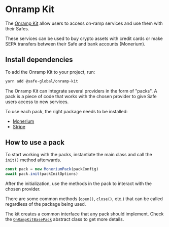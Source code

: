 # Onramp Kit

The [Onramp Kit](https://github.com/safe-global/safe-core-sdk/tree/main/packages/onramp-kit) allow users to access on-ramp services and use them with their Safes.

These services can be used to buy crypto assets with credit cards or make SEPA transfers between their Safe and bank accounts (Monerium).

## Install dependencies

To add the Onramp Kit to your project, run:

```bash
yarn add @safe-global/onramp-kit
```
The Onramp Kit can integrate several providers in the form of "packs". A pack is a piece of code that works with the chosen provider to give Safe users access to new services.

To use each pack, the right package needs to be installed:

- [Monerium](./MoneriumPack.md#install)
- [Stripe](./StripePack.md#install)

## How to use a pack

To start working with the packs, instantiate the main class and call the `init()` method afterwards.

```typescript
const pack = new MoneriumPack(packConfig)
await pack.init(packInitOptions)
```

After the initialization, use the methods in the pack to interact with the chosen provider.

There are some common methods (`open()`, `close()`, etc.) that can be called regardless of the package being used.

The kit creates a common interface that any pack should implement. Check the [`OnRampKitBasePack`](./OnRampKitBasePack.md) abstract class to get more details.
